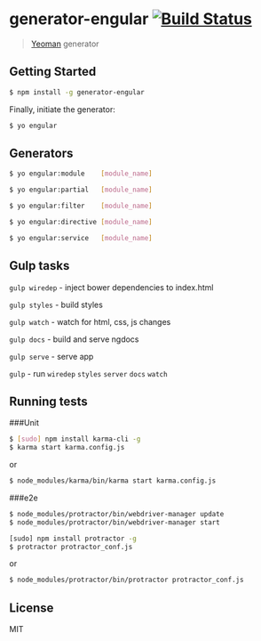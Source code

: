 # generator-engular [![Build Status](https://secure.travis-ci.org/elmccd/generator-engular.png?branch=master)](https://travis-ci.org/elmccd/generator-engular)

> [Yeoman](http://yeoman.io) generator


## Getting Started

```bash
$ npm install -g generator-engular
```

Finally, initiate the generator:

```bash
$ yo engular
```

## Generators

```bash
$ yo engular:module    [module_name]

$ yo engular:partial   [module_name]

$ yo engular:filter    [module_name]

$ yo engular:directive [module_name]

$ yo engular:service   [module_name]
```

## Gulp tasks

`gulp wiredep` - inject bower dependencies to index.html

`gulp styles` - build styles

`gulp watch` - watch for html, css, js changes

`gulp docs` - build and serve ngdocs

`gulp serve` - serve app

`gulp` - run `wiredep` `styles` `server` `docs` `watch`

## Running tests
###Unit
```bash
$ [sudo] npm install karma-cli -g
$ karma start karma.config.js
```
or
```bash
$ node_modules/karma/bin/karma start karma.config.js
```

###e2e
```bash
$ node_modules/protractor/bin/webdriver-manager update
$ node_modules/protractor/bin/webdriver-manager start
```
```bash
[sudo] npm install protractor -g
$ protractor protractor_conf.js
```
or
```bash
$ node_modules/protractor/bin/protractor protractor_conf.js
```

## License

MIT
